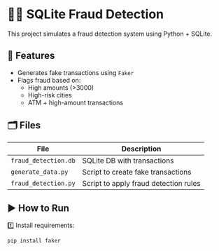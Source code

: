 # 🕵️‍♂️ SQLite Fraud Detection

This project simulates a fraud detection system using Python + SQLite.

## 🚀 Features

- Generates fake transactions using `Faker`
- Flags fraud based on:
    - High amounts (>3000)
    - High-risk cities
    - ATM + high-amount transactions

## 🗂️ Files

| File                  | Description                                    |
|-----------------------|------------------------------------------------|
| `fraud_detection.db`  | SQLite DB with transactions                   |
| `generate_data.py`    | Script to create fake transactions            |
| `fraud_detection.py`  | Script to apply fraud detection rules         |

## ▶️ How to Run

1️⃣ Install requirements:

```bash
pip install faker
